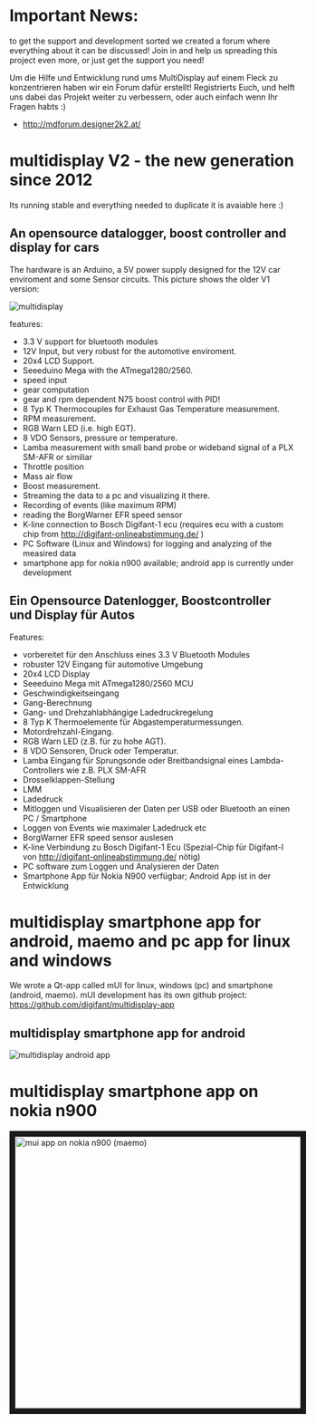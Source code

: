 # Important News:

to get the support and development sorted we created a forum where everything about it can be discussed!
Join in and help us spreading this project even more, or just get the support you need!

Um die Hilfe und Entwicklung rund ums MultiDisplay auf einem Fleck zu konzentrieren haben wir ein Forum dafür erstellt!
Registrierts Euch, und helft uns dabei das Projekt weiter zu verbessern, oder auch einfach wenn Ihr Fragen habts :)

* http://mdforum.designer2k2.at/



# multidisplay V2 - the new generation since 2012
Its running stable and everything needed to duplicate it is avaiable here :)

## An opensource datalogger, boost controller and display for cars


The hardware is an Arduino, a 5V power supply designed for the 12V car enviroment and some Sensor circuits. This picture shows the older V1 version:

![multidisplay](http://lh5.ggpht.com/_06lZfFsoZas/StioJGlUNSI/AAAAAAAAEb0/J8SLLRNNvb0/s400/161020092229.jpg)

features:
  * 3.3 V support for bluetooth modules
  * 12V Input, but very robust for the automotive enviroment.
  * 20x4 LCD Support.
  * Seeeduino Mega with the ATmega1280/2560.
  * speed input 
  * gear computation
  * gear and rpm dependent N75 boost control with PID!
  * 8 Typ K Thermocouples for Exhaust Gas Temperature measurement.
  * RPM measurement.
  * RGB Warn LED (i.e. high EGT).
  * 8 VDO Sensors, pressure or temperature.
  * Lamba measurement with small band probe or wideband signal of a PLX SM-AFR or similiar
  * Throttle position
  * Mass air flow
  * Boost measurement.
  * Streaming the data to a pc and visualizing it there.
  * Recording of events (like maximum RPM)
  * reading the BorgWarner EFR speed sensor
  * K-line connection to Bosch Digifant-1 ecu (requires ecu with a custom chip from http://digifant-onlineabstimmung.de/ )
  * PC Software (Linux and Windows) for logging and analyzing of the measired data
  * smartphone app for nokia n900 available; android app is currently under development


## Ein Opensource Datenlogger, Boostcontroller und Display für Autos

Features:
  * vorbereitet für den Anschluss eines 3.3 V Bluetooth Modules
  * robuster 12V Eingang für automotive Umgebung
  * 20x4 LCD Display
  * Seeeduino Mega mit ATmega1280/2560 MCU
  * Geschwindigkeitseingang
  * Gang-Berechnung
  * Gang- und Drehzahlabhängige Ladedruckregelung
  * 8 Typ K Thermoelemente für Abgastemperaturmessungen.
  * Motordrehzahl-Eingang.
  * RGB Warn LED (z.B. für zu hohe AGT).
  * 8 VDO Sensoren, Druck oder Temperatur.
  * Lamba Eingang für Sprungsonde oder Breitbandsignal eines Lambda-Controllers wie z.B. PLX SM-AFR
  * Drosselklappen-Stellung
  * LMM 
  * Ladedruck
  * Mitloggen und Visualisieren der Daten per USB oder Bluetooth an einen PC / Smartphone
  * Loggen von Events wie maximaler Ladedruck etc 
  * BorgWarner EFR speed sensor auslesen
  * K-line Verbindung zu Bosch Digifant-1 Ecu (Spezial-Chip für Digifant-I von http://digifant-onlineabstimmung.de/ nötig)
  * PC software zum Loggen und Analysieren der Daten
  * Smartphone App für Nokia N900 verfügbar; Android App ist in der Entwicklung


# multidisplay smartphone app for android, maemo and pc app for linux and windows
We wrote a Qt-app called mUI for linux, windows (pc) and smartphone (android, maemo). mUI development has its own github project: https://github.com/digifant/multidisplay-app

## multidisplay smartphone app for android

![multidisplay android app](http://mycorrado.de/pics/foren/mUI-android-Screenshot_2014-10-21-17-47-24.png "android screenshot"
)

# multidisplay smartphone app on nokia n900

<a href="http://www.youtube.com/watch?feature=player_embedded&v=aWx3jh0Cg2A
" target="_blank"><img src="http://img.youtube.com/vi/aWx3jh0Cg2A/0.jpg" alt="mui app on nokia n900 (maemo)" width="640" height="480" border="10" /></a>


